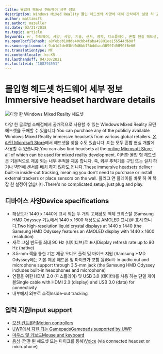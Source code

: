 ```yaml
---
title: 몰입형 헤드셋 하드웨어 세부 정보
description: Windows Mixed Reality 몰입 헤드셋의 사양에 대해 간략하게 설명 하 고 내부 추적을 사용 하 여 VR를 제공 합니다 (외부 설치 필요 없음).
author: mattzmsft
ms.author: mazeller
ms.date: 03/21/2018
ms.topic: article
keywords: vr, 하드웨어, 사양, 사양, 기술, 센서, 광학, 디스플레이, 혼합 현실 헤드셋, 가상 현실 헤드셋, 가상 현실 정의, 모던 헤드셋
ms.openlocfilehash: a8febeb10dde40cbb4faba49881ee156544d698f
ms.sourcegitcommit: 9ab1d2de03bb046bb73bddbaa38907d0890f6e66
ms.translationtype: MT
ms.contentlocale: ko-KR
ms.lasthandoff: 04/30/2021
ms.locfileid: "108293551"
---
```

# <a name="immersive-headset-hardware-details"></a><span data-ttu-id="f1a04-104">몰입형 헤드셋 하드웨어 세부 정보</span><span class="sxs-lookup"><span data-stu-id="f1a04-104">Immersive headset hardware details</span></span>

![다양 한 Windows Mixed Reality 헤드셋](images/MR-headsets.png)

<span data-ttu-id="f1a04-106">다양 한 글로벌 소매점에서 공개적으로 사용할 수 있는 Windows Mixed Reality 모던 헤드셋을 구매할 수 있습니다.</span><span class="sxs-lookup"><span data-stu-id="f1a04-106">You can purchase any of the publicly available Windows Mixed Reality immersive headsets from various global retailers.</span></span> <span data-ttu-id="f1a04-107">[온라인 Microsoft Store](https://www.microsoft.com/en-us/store/collections/AR-MR-VRheadsets)에서 헤드셋을 찾을 수도 있습니다 .이는 모두 혼합 현실 개발에 사용할 수 있습니다.</span><span class="sxs-lookup"><span data-stu-id="f1a04-107">You can also find headsets at the [online Microsoft Store](https://www.microsoft.com/en-us/store/collections/AR-MR-VRheadsets), all of which can be used for mixed reality development.</span></span> <span data-ttu-id="f1a04-108">이러한 몰입 형 헤드셋은 기본적으로 제공 되는 내부 추적을 제공 합니다. 즉, 외부 추적기를 구입 또는 설치 하거나 벽면에 센서를 배치 하지 않아도 됩니다.</span><span class="sxs-lookup"><span data-stu-id="f1a04-108">These immersive headsets deliver built-in inside-out tracking, meaning you don't need to purchase or install external trackers or place sensors on the wall.</span></span> <span data-ttu-id="f1a04-109">플러그 앤 플레이를 비롯 하 여 복잡 한 설정이 없습니다.</span><span class="sxs-lookup"><span data-stu-id="f1a04-109">There's no complicated setup, just plug and play.</span></span>

## <a name="device-specifications"></a><span data-ttu-id="f1a04-110">디바이스 사양</span><span class="sxs-lookup"><span data-stu-id="f1a04-110">Device specifications</span></span>

* <span data-ttu-id="f1a04-111">해상도가 1440 x 1440에 표시 되는 두 개의 고해상도 액체 크리스탈 (Samsung HMD Odyssey 기능에서 1440 x 1600 해상도로 AMOLED 표시)을 표시 합니다.</span><span class="sxs-lookup"><span data-stu-id="f1a04-111">Two high-resolution liquid crystal displays at 1440 x 1440 (the Samsung HMD Odyssey features an AMOLED display with 1440 x 1600 resolution)</span></span>
* <span data-ttu-id="f1a04-112">새로 고침 빈도를 최대 90 Hz (네이티브)로 표시</span><span class="sxs-lookup"><span data-stu-id="f1a04-112">Display refresh rate up to 90 Hz (native)</span></span>
* <span data-ttu-id="f1a04-113">3.5-mm 잭을 통한 기본 제공 오디오 출력 및 마이크 지원 (Samsung HMD Odyssey에는 기본 제공 헤드폰 및 마이크가 포함 됨)</span><span class="sxs-lookup"><span data-stu-id="f1a04-113">Built-in audio out and microphone support through 3.5-mm jack (the Samsung HMD Odyssey includes built-in headphones and microphone)</span></span>
* <span data-ttu-id="f1a04-114">연결을 위한 HDMI 2.0 (디스플레이) 및 USB 3.0 (데이터)를 사용 하는 단일 케이블</span><span class="sxs-lookup"><span data-stu-id="f1a04-114">Single cable with HDMI 2.0 (display) and USB 3.0 (data) for connectivity</span></span>
* <span data-ttu-id="f1a04-115">내부에서 외부로 추적</span><span class="sxs-lookup"><span data-stu-id="f1a04-115">Inside-out tracking</span></span>

## <a name="input-support"></a><span data-ttu-id="f1a04-116">입력 지원</span><span class="sxs-lookup"><span data-stu-id="f1a04-116">Input support</span></span>

* [<span data-ttu-id="f1a04-117">모션 컨트롤러</span><span class="sxs-lookup"><span data-stu-id="f1a04-117">Motion controllers</span></span>](../design/motion-controllers.md)
* [<span data-ttu-id="f1a04-118">UWP에서 지원 되는 Gamepads</span><span class="sxs-lookup"><span data-stu-id="f1a04-118">Gamepads supported by UWP</span></span>](hardware-accessories.md)
* [<span data-ttu-id="f1a04-119">마우스 및 키보드</span><span class="sxs-lookup"><span data-stu-id="f1a04-119">Mouse and keyboard</span></span>](hardware-accessories.md)
* <span data-ttu-id="f1a04-120">[음성](../design/voice-input.md) (연결 된 헤드셋 또는 마이크를 통해)</span><span class="sxs-lookup"><span data-stu-id="f1a04-120">[Voice](../design/voice-input.md) (via connected headset or microphone)</span></span>

